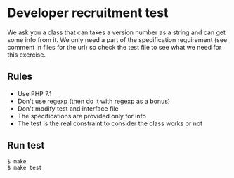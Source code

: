 Developer recruitment test
==========================

We ask you a class that can takes a version number as a string and can get some info from it.
We only need a part of the specification requirement (see comment in files for the url) so check the test file to see what we need for this exercise.


Rules
-----

* Use PHP 7.1
* Don't use regexp (then do it with regexp as a bonus)
* Don't modify test and interface file
* The specifications are provided only for info
* The test is the real constraint to consider the class works or not

Run test
--------

~~~shell
$ make
$ make test
~~~
